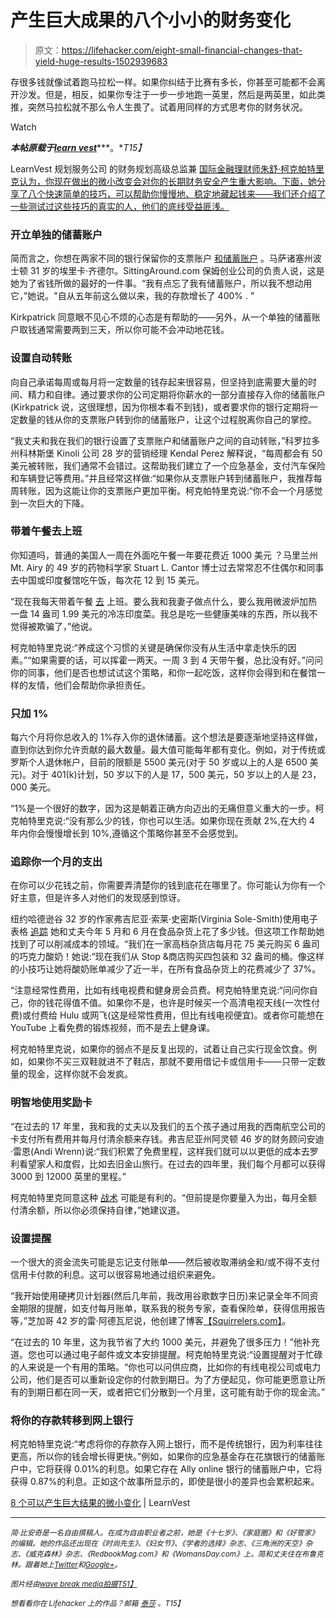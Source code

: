 # 产生巨大成果的八个小小的财务变化

> 原文：<https://lifehacker.com/eight-small-financial-changes-that-yield-huge-results-1502939683>

存很多钱就像试着跑马拉松一样。如果你纠结于比赛有多长，你甚至可能都不会离开沙发。但是，相反，如果你专注于一步一步地跑一英里，然后是两英里，如此类推，突然马拉松就不那么令人生畏了。试着用同样的方式思考你的财务状况。

Watch

***本帖原载于***[***learn vest***](http://www.learnvest.com/2014/01/8-tiny-changes-that-can-yield-huge-results/)***。**T15】*

LearnVest 规划服务公司 的财务规划高级总监兼 [国际金融理财师朱舒·柯克帕特里克认为，你现在做出的微小改变会对你的长期财务安全产生重大影响。下面，她分享了八个快速简单的技巧，可以帮助你慢慢地、稳定地藏起钱来——我们还介绍了一些测试过这些技巧的真实的人，他们的底线受益匪浅。](https://www.learnvest.com/personal-financial-planning-program/)

### **开立单独的储蓄账户**

简而言之，你想在两家不同的银行保留你的支票账户 [和储蓄账户](https://lifehacker.com/five-best-banks-for-high-interest-savings-accounts-5817597) 。马萨诸塞州波士顿 31 岁的埃里卡·齐德尔。SittingAround.com 保姆创业公司的负责人说，这是她为了省钱所做的最好的一件事。“我有点忘了我有储蓄账户，所以我不想动用它，”她说。"自从五年前这么做以来，我的存款增长了 400% . "

Kirkpatrick 同意眼不见心不烦的心态是有帮助的——另外，从一个单独的储蓄账户取钱通常需要两到三天，所以你可能不会冲动地花钱。

### **设置自动转账**

向自己承诺每周或每月将一定数量的钱存起来很容易，但坚持到底需要大量的时间、精力和自律。通过要求你的公司定期将你薪水的一部分直接存入你的储蓄账户(Kirkpatrick 说，这很理想，因为你根本看不到钱)，或者要求你的银行定期将一定数量的钱从你的支票账户转到你的储蓄账户，让这个过程脱离你自己的掌控。

“我丈夫和我在我们的银行设置了支票账户和储蓄账户之间的自动转账，”科罗拉多州科林斯堡 Kinoli 公司 28 岁的营销经理 Kendal Perez 解释说，“每周都会有 50 美元被转账，我们通常不会错过。这帮助我们建立了一个应急基金，支付汽车保险和车辆登记等费用。”并且经常这样做:“如果你从支票账户转到储蓄账户，我推荐每周转账，因为这能让你的支票账户更加平衡。柯克帕特里克说:“你不会一个月感觉到一次巨大的下降。

### **带着午餐去上班**

你知道吗，普通的美国人一周在外面吃午餐一年要花费近 1000 美元 ？马里兰州 Mt. Airy 的 49 岁的药物科学家 Stuart L. Cantor 博士过去常常忍不住偶尔和同事去中国或印度餐馆吃午饭，每次花 12 到 15 美元。

“现在我每天带着午餐 [去](https://lifehacker.com/how-can-i-upgrade-my-brown-bag-lunch-5935300) 上班。要么我和我妻子做点什么，要么我用微波炉加热一盘 14 盎司 1.99 美元的冷冻印度菜。我总是吃一些健康美味的东西，所以我不觉得被欺骗了，”他说。

柯克帕特里克说:“养成这个习惯的关键是确保你没有从生活中拿走快乐的因素。”“如果需要的话，可以挥霍一两天。一周 3 到 4 天带午餐，总比没有好。”问问你的同事，他们是否也想试试这个策略，和你一起吃饭，这样你会得到和在餐馆一样的友情，他们会帮助你承担责任。

### **只加 1%**

每六个月将你总收入的 1%存入你的退休储蓄。这个想法是要逐渐地坚持这样做，直到你达到你允许贡献的最大数量。最大值可能每年都有变化。例如，对于传统或罗斯个人退休帐户，目前的限额是 5500 美元(对于 50 岁或以上的人是 6500 美元)。对于 401(k)计划，50 岁以下的人是 17，500 美元，50 岁以上的人是 23，000 美元。

“1%是一个很好的数字，因为这是朝着正确方向迈出的无痛但意义重大的一步。柯克帕特里克说:“没有那么少的钱，你也可以生活。如果你现在贡献 2%,在大约 4 年内你会慢慢增长到 10%,遵循这个策略你甚至不会感觉到。

### **追踪你一个月的支出**

在你可以少花钱之前，你需要弄清楚你的钱到底花在哪里了。你可能认为你有一个好主意，但是许多人对他们的发现感到惊讶。

纽约哈德逊谷 32 岁的作家弗吉尼亚·索莱·史密斯(Virginia Sole-Smith)使用电子表格 [追踪](https://lifehacker.com/the-best-budget-tracking-app-for-android-5873325) 她和丈夫今年 5 月和 6 月在食品杂货上花了多少钱。但这项工作帮助她找到了可以削减成本的领域。“我们在一家高档杂货店每月花 75 美元购买 6 盎司的巧克力酸奶！她说:“现在我们从 Stop &商店购买四包装和 32 盎司的桶。像这样的小技巧让她将酸奶账单减少了近一半，在所有食品杂货上的花费减少了 37%。

“注意经常性费用，比如有线电视费和健身房会员费。柯克帕特里克说:“问问你自己，你的钱花得值不值。如果你不是，也许是时候买一个高清电视天线(一次性付费)或付费给 Hulu 或网飞(这是经常性费用，但比有线电视便宜)。或者你可能想在 YouTube 上看免费的锻炼视频，而不是去上健身课。

柯克帕特里克说，如果你的弱点不是反复出现的，试着让自己实行现金饮食。例如，如果你不买三双鞋就进不了鞋店，那就不要用借记卡或信用卡——只带一定数量的现金，这样你就不会发疯。

### **明智地使用奖励卡**

“在过去的 17 年里，我和我的丈夫以及我们的五个孩子通过用我的西南航空公司的卡支付所有费用并每月付清余额来存钱。弗吉尼亚州阿灵顿 46 岁的财务顾问安迪·雷恩(Andi Wrenn)说:“我们积累了免费里程，这样我们就可以以更低的成本去罗利看望家人和度假，比如去旧金山旅行。在过去的四年里，我们每个月都可以获得 3000 到 12000 英里的里程。”

柯克帕特里克同意这种 [战术](https://lifehacker.com/reward-boost-finds-the-best-rewards-credit-cards-based-511912908) 可能是有利的。“但前提是你要量入为出，每月全额付清余额，所以你必须保持自律，”她建议道。

### **设置提醒**

一个很大的资金流失可能是忘记支付账单——然后被收取滞纳金和/或不得不支付信用卡付款的利息。这可以很容易地通过组织来避免。

“我开始使用硬拷贝计划器(然后几年前，我改用谷歌数字日历)来记录全年不同资金期限的提醒，如支付每月账单，联系我的税务专家，查看保险单，获得信用报告等，”芝加哥 42 岁的雷·阿德瓦尼说，他创建了博客[【Squirrelers.com】](http://squirrelers.com/)。

“在过去的 10 年里，这为我节省了大约 1000 美元，并避免了很多压力！”他补充道。您也可以通过电子邮件或文本安排提醒。柯克帕特里克说:“设置提醒对于忙碌的人来说是一个有用的策略。“你也可以问供应商，比如你的有线电视公司或电力公司，他们是否可以重新设定你的付款到期日。为了方便起见，你可能更愿意让所有的到期日都在同一天，或者把它们分散到一个月里，这可能有助于你的现金流。”

### **将你的存款转移到网上银行**

柯克帕特里克说:“考虑将你的存款存入网上银行，而不是传统银行，因为利率往往更高，所以你的钱会增长得更快。”例如，如果你的应急基金存在花旗银行的储蓄账户中，它将获得 0.01%的利息。如果它存在 Ally online 银行的储蓄账户中，它将获得 0.87%的利息。正如这个故事所显示的，即使是很小的差异也会累积起来。

[8 个可以产生巨大结果的微小变化](http://www.learnvest.com/2014/01/8-tiny-changes-that-can-yield-huge-results/) | LearnVest

* * *

<small>*简·比安奇是一名自由撰稿人。在成为自由职业者之前，她是《十七岁》、《家庭圈》和《好管家》的编辑。她的作品还出现在《时尚先生》、《妇女节》、《学者的选择》杂志、《三角洲的天空》杂志、《威克森林》杂志、《RedbookMag.com》和《WomansDay.com》上。简和丈夫住在布鲁克林。跟着她上*</small>[<small>*Twitter*</small>](https://twitter.com/janebianchi)<small>*和*</small>[<small>*Google+*</small>](https://plus.google.com/101647631093461376953/posts)<small>*。*</small>

<small>*图片经由*</small>[<small>*wave break media*</small>](http://www.shutterstock.com/gallery-76219p1.html)<small></small>*[<small>*拍摄*T51】</small>](http://www.shutterstock.com/gallery-277009p1.html)*

*<small>*想看看你在 Lifehacker 上的作品？邮箱*</small> [<small>*泰莎*</small>](https://mail.google.com/mail/?view=cm&fs=1&tf=1&to=tessa@lifehacker.com) <small>*。*T15】</small>*
